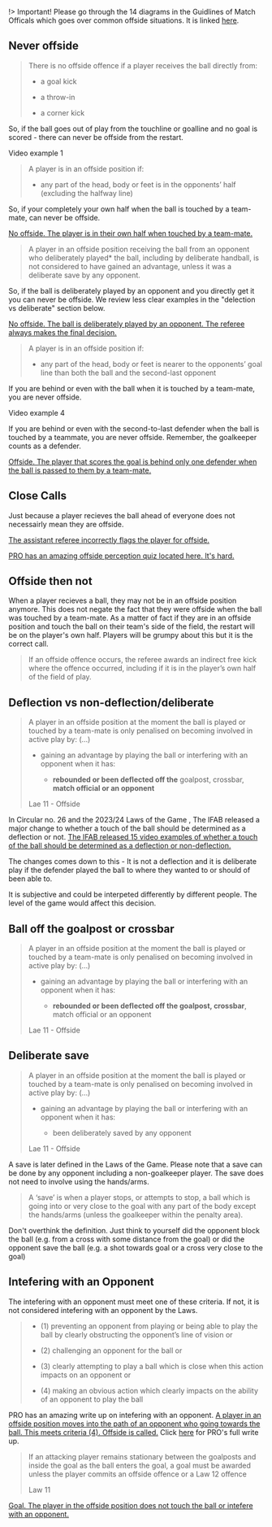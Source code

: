 !> Important! Please go through the 14 diagrams in the Guidlines of Match Officals which goes over common offside situations. It is linked [here](https://www.theifab.com/laws/latest/guidelines/other-advice/#offside).

## Never offside

> There is no offside offence if a player receives the ball directly from:
>
> - a goal kick
>
> - a throw-in
>
> - a corner kick

So, if the ball goes out of play from the touchline or goalline and no goal is scored - there can never be offside from the restart.

Video example 1

> A player is in an offside position if:
> 
> - any part of the head, body or feet is in the opponents’ half (excluding the halfway line)

So, if your completely your own half when the ball is touched by a team-mate, can never be offside.

[No offside. The player is in their own half when touched by a team-mate.](https://youtu.be/-pv5yvd7FZk?feature=shared&t=1182)

> A player in an offside position receiving the ball from an opponent who deliberately played* the ball, including by deliberate handball, is not considered to have gained an advantage, unless it was a deliberate save by any opponent.

So, if the ball is deliberately played by an opponent and you directly get it you can never be offside. We review less clear examples in the "delection vs deliberate" section below.

[No offside. The ball is deliberately played by an opponent. The referee always makes the final decision. ](https://youtu.be/beFY-IF6ahQ?feature=shared)

> A player is in an offside position if:
>
> - any part of the head, body or feet is nearer to the opponents’ goal line than both the ball and the second-last opponent

If you are behind or even with the ball when it is touched by a team-mate, you are never offside.

Video example 4

If you are behind or even with the second-to-last defender when the ball is touched by a teammate, you are never offside. Remember, the goalkeeper counts as a defender.

[Offside. The player that scores the goal is behind only one defender when the ball is passed to them by a team-mate.](https://www.youtube.com/watch?v=GMzL2Uym5Ak)


## Close Calls

Just because a player recieves the ball ahead of everyone does not necessairly mean they are offside.

[The assistant referee incorrectly flags the player for offside.](https://youtu.be/57Gs6vLMnvU?feature=shared&t=36)

[PRO has an amazing offside perception quiz located here. It's hard.](https://proreferees.com/2020/05/01/try-the-latest-offside-perception-quiz/)

## Offside then not

When a player recieves a ball, they may not be in an offside position anymore. This does not negate the fact that they were offside when the ball was touched by a team-mate. As a matter of fact if they are in an offside position and touch the ball on their team's side of the field, the restart will be on the player's own half. Players will be grumpy about this but it is the correct call.

> If an offside offence occurs, the referee awards an indirect free kick where the offence occurred, including if it is in the player’s own half of the field of play.

## Deflection vs non-deflection/deliberate

> A player in an offside position at the moment the ball is played or touched by a
> team-mate is only penalised on becoming involved in active play by:
>  (…)
> 
> - gaining an advantage by playing the ball or interfering with an opponent
>   when it has:
>   
>   - **rebounded or been deflected off the** goalpost, crossbar, **match official or an opponent**
> 
> Lae 11 - Offside

In Circular no. 26 and the 2023/24 Laws of the Game , The IFAB released a major change to whether a touch of the ball should be determined as a deflection or not. [The IFAB released 15 video examples of whether a touch of the ball should be determined as a deflection or non-deflection.](https://www.theifab.com/news/law-11-offside-deliberate-play-guidelines-clarified/)

The changes comes down to this - It is not a deflection and it is deliberate play if the defender played the ball to where they wanted to or should of been able to.

It is subjective and could be interpeted differently by different people. The level of the game would affect this decision.

## Ball off the goalpost or crossbar

> A player in an offside position at the moment the ball is played or touched by a
> team-mate is only penalised on becoming involved in active play by:
>  (…)
> 
> - gaining an advantage by playing the ball or interfering with an opponent
>   when it has:
>   
>   - **rebounded or been deflected off the goalpost, crossbar**, match official or
>     an opponent
> 
> Lae 11 - Offside

## Deliberate save

> A player in an offside position at the moment the ball is played or touched by a
> team-mate is only penalised on becoming involved in active play by:
>  (…)
> 
> - gaining an advantage by playing the ball or interfering with an opponent
>   when it has:
>   
>   - been deliberately saved by any opponent
> 
> Lae 11 - Offside

A save is later defined in the Laws of the Game. Please note that a save can be done by any opponent including a non-goalkeeper player. The save does not need to involve using the hands/arms.

> A ‘save’ is when a player stops, or attempts to stop, a ball which is going into or very close to the goal with any part of the body except the hands/arms (unless the goalkeeper within the penalty area).

Don't overthink the definition. Just think to yourself did the opponent block the ball (e.g. from a cross with some distance from the goal) or did the opponent save the ball (e.g. a shot towards goal or a cross very close to the goal)

## Intefering with an Opponent
The intefering with an opponent must meet one of these criteria. If not, it is not considered intefering with an opponent by the Laws.
> - (1) preventing an opponent from playing or being able to play the ball by clearly obstructing the opponent’s line of vision or
>
> - (2) challenging an opponent for the ball or
>
> - (3) clearly attempting to play a ball which is close when this action impacts on an opponent or
> 
> - (4) making an obvious action which clearly impacts on the ability of an opponent to play the ball
>

PRO has an amazing write up on intefering with an opponent.
[A player in an offside position moves into the path of an opponent who going towards the ball. This meets criteria (4). Offside is called.](https://www.youtube.com/watch?v=JLbfasuv9z8) Click [here](https://proreferees.com/2017/08/02/play-of-the-week-21-interfering-with-an-opponent/) for PRO's full write up.

> If an attacking player remains stationary between the goalposts and inside the goal as the ball enters the goal, a goal must be awarded unless the player commits an offside offence or a Law 12 offence
> 
> Law 11

[Goal. The player in the offside position does not touch the ball or intefere with an opponent.](https://youtu.be/svs8ZH0gBgE?t=108)
